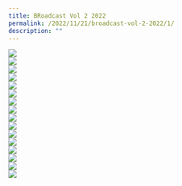 ```yaml
---
title: BRoadcast Vol 2 2022
permalink: /2022/11/21/broadcast-vol-2-2022/1/
description: ""
---
```



<img src="/images/br1.jpg"><br>
<img src="/images/br2.jpg"><br>
<img src="/images/br3.jpg"><br>
<img src="/images/br4.jpg"><br>
<img src="/images/br5.jpg"><br>
<img src="/images/br6.jpg"><br>
<img src="/images/br7.jpg"><br>
<img src="/images/br8.jpg"><br>
<img src="/images/br9.jpg"><br>
<img src="/images/br10.jpg"><br>
<img src="/images/br11.jpg"><br>
<img src="/images/br12.jpg"><br>
<img src="/images/br13.jpg"><br>
<img src="/images/br14.jpg"><br>
<img src="/images/br15.jpg"><br>
<img src="/images/br16.jpg">
